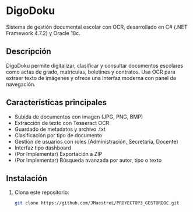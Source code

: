 # DigoDoku

Sistema de gestión documental escolar con OCR, desarrollado en C# (.NET Framework 4.7.2) y Oracle 18c.

## Descripción

DigoDoku permite digitalizar, clasificar y consultar documentos escolares como actas de grado, matrículas, boletines y contratos. Usa OCR para extraer texto de imágenes y ofrece una interfaz moderna con panel de navegación.

## Características principales

- Subida de documentos con imagen (JPG, PNG, BMP)
- Extracción de texto con Tesseract OCR
- Guardado de metadatos y archivo .txt
- Clasificación por tipo de documento
- Gestión de usuarios con roles (Administración, Secretaría, Docente)
- Interfaz tipo dashboard
- (Por Implementar) Exportación a ZIP
- (Por Implementar) Búsqueda avanzada por autor, tipo o texto

## Instalación

1. Clona este repositorio:
   ```bash
   git clone https://github.com/JMaestreL/PROYECTOP3_GESTORDOC.git
